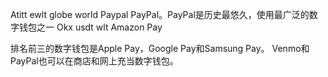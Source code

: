 Atitt ewlt globe world
Paypal
PayPal。PayPal是历史最悠久，使用最广泛的数字钱包之一
Okx  usdt wlt
Amazon Pay

排名前三的数字钱包是Apple Pay，Google Pay和Samsung Pay。
Venmo和PayPal也可以在商店和网上充当数字钱包。

